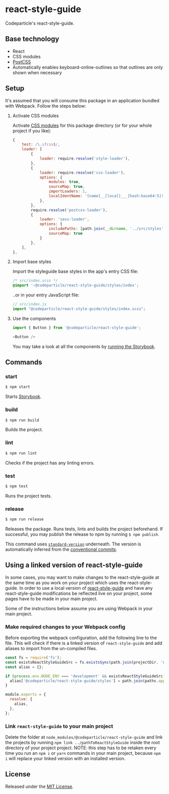 # react-style-guide

Codeparticle's react-style-guide.


## Base technology

- React
- CSS modules
- [PostCSS](https://github.com/postcss/postcss)
- Automatically enables keyboard-online-outlines so that outlines are only shown when necessary


## Setup

It's assumed that you will consume this package in an application bundled with Webpack. Follow the steps below:

1. Activate CSS modules

    Activate [CSS modules](https://github.com/webpack-contrib/css-loader#modules) for this package directory (or for your whole project if you like):

    ```js
    {
        test: /\.s?css$/,
        loader: [
            {
                loader: require.resolve('style-loader'),
            },
            {
                loader: require.resolve('css-loader'),
                options: {
                    modules: true,
                    sourceMap: true,
                    importLoaders: 1,
                    localIdentName: '[name]__[local]___[hash:base64:5]!',
                },
            },
            require.resolve('postcss-loader'),
            {
                loader: 'sass-loader',
                options: {
                    includePaths: [path.join(__dirname, '../src/styles'), path.join(__dirname, 'node_modules')],
                    sourceMap: true
                }
            },
        ],
    },
    ```

2. Import base styles

    Import the styleguide base styles in the app's entry CSS file:

    ```scss
    /* src/index.scss */
    @import '~@codeparticle/react-style-guide/styles/index';
    ```

    ..or in your entry JavaScript file:

    ```js
    // src/index.js
    import "@codeparticle/react-style-guide/styles/index.scss";
    ```

4. Use the components

    ```js
    import { Button } from '@codeparticle/react-style-guide';

    <Button />
    ```

    You may take a look at all the components by [running the Storybook](https://bitbucket.org/CodeParticle/react-style-guide/src/master/README.md).

## Commands

### start

```sh
$ npm start
```

Starts [Storybook](https://storybook.js.org/).

### build

```sh
$ npm run build
```

Builds the project.

### lint

```sh
$ npm run lint
```

Checks if the project has any linting errors.

### test

```sh
$ npm test
```

Runs the project tests.

### release

```sh
$ npm run release
```

Releases the package. Runs tests, lints and builds the project beforehand. If successful, you may publish the release to npm by running `$ npm publish`.

This command uses [`standard-version`](https://github.com/conventional-changelog/standard-version) underneath. The version is automatically inferred from the [conventional commits](https://conventionalcommits.org/).


## Using a linked version of react-style-guide

In some cases, you may want to make changes to the react-style-guide at the same time as you work on your project which uses the react-style-guide. In order to use a local version of [react-style-guide](https://bitbucket.org/CodeParticle/react-style-guide/src) and have any react-style-guide modifications be reflected live on your project, some pages have to be made in your main project.

Some of the instructions below assume you are using Webpack in your main project.

### Make required changes to your Webpack config

Before exporting the webpack configuration, add the following line to the file. This will check if there is a linked version of `react-style-guide` and add aliases to import from the un-compiled files.

```js
const fs = require('fs');
const existsReactStyleGuideSrc = fs.existsSync(path.join(projectDir, 'node_modules/@codeparticle/react-style-guide/src'));
const alias = {};

if (process.env.NODE_ENV === 'development' && existsReactStyleGuideSrc) {
  alias['@codeparticle/react-style-guide/styles'] = path.join(paths.appNodeModules, '@codeparticle/react-style-guide/src/styles');
}

module.exports = {
  resolve: {
    alias,
  },
};
```


### Link `react-style-guide` to your main project

Delete the folder at `node_modules/@codeparticle/react-style-guide` and link the projects by running `npm link ../pathToReactStyleGuide` inside the root directory of your project project. NOTE: this step has to be retaken every time you run an `npm i` or `yarn` commands in your main project, because `npm i` will replace your linked version with an installed version.


## License

Released under the [MIT License](http://www.opensource.org/licenses/mit-license.php).
